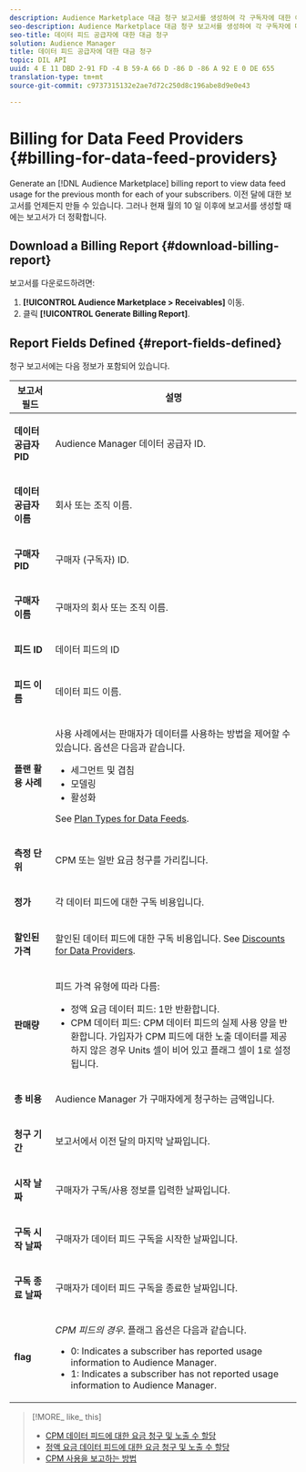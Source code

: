 ```yaml
---
description: Audience Marketplace 대금 청구 보고서를 생성하여 각 구독자에 대한 이전 달의 데이터 피드 사용량을 봅니다. 이전 달에 대한 보고서를 언제든지 만들 수 있습니다. 그러나 현재 월의 10 일 이후에 보고서를 생성할 때에는 보고서가 더 정확합니다.
seo-description: Audience Marketplace 대금 청구 보고서를 생성하여 각 구독자에 대한 이전 달의 데이터 피드 사용량을 봅니다. 이전 달에 대한 보고서를 언제든지 만들 수 있습니다. 그러나 현재 월의 10 일 이후에 보고서를 생성할 때에는 보고서가 더 정확합니다.
seo-title: 데이터 피드 공급자에 대한 대금 청구
solution: Audience Manager
title: 데이터 피드 공급자에 대한 대금 청구
topic: DIL API
uuid: 4 E 11 DBD 2-91 FD -4 B 59-A 66 D -86 D -86 A 92 E 0 DE 655
translation-type: tm+mt
source-git-commit: c9737315132e2ae7d72c250d8c196abe8d9e0e43

---
```



# Billing for Data Feed Providers {#billing-for-data-feed-providers}

Generate an [!DNL Audience Marketplace] billing report to view data feed usage for the previous month for each of your subscribers. 이전 달에 대한 보고서를 언제든지 만들 수 있습니다. 그러나 현재 월의 10 일 이후에 보고서를 생성할 때에는 보고서가 더 정확합니다.

## Download a Billing Report {#download-billing-report}

보고서를 다운로드하려면:

1. **[!UICONTROL Audience Marketplace > Receivables]** 이동.
1. 클릭 **[!UICONTROL Generate Billing Report]**.

## Report Fields Defined {#report-fields-defined}

청구 보고서에는 다음 정보가 포함되어 있습니다.

<table id="table_B433D5059F6446068683E425B1D87520"> 
 <thead> 
  <tr> 
   <th colname="col1" class="entry"> 보고서 필드 </th> 
   <th colname="col2" class="entry"> 설명 </th> 
  </tr> 
 </thead>
 <tbody> 
  <tr> 
   <td colname="col1"> <p><b><span class="uicontrol"> 데이터 공급자 PID</span></b> </p> </td> 
   <td colname="col2"> <p><span class="keyword"> Audience Manager</span> 데이터 공급자 ID. </p> </td> 
  </tr> 
  <tr> 
   <td colname="col1"> <p><b><span class="uicontrol"> 데이터 공급자 이름</span></b> </p> </td> 
   <td colname="col2"> <p>회사 또는 조직 이름. </p> </td> 
  </tr> 
  <tr> 
   <td colname="col1"> <p><b><span class="uicontrol"> 구매자 PID</span></b> </p> </td> 
   <td colname="col2"> <p>구매자 (구독자) ID. </p> </td> 
  </tr> 
  <tr> 
   <td colname="col1"> <p><b><span class="uicontrol"> 구매자 이름</span></b> </p> </td> 
   <td colname="col2"> <p>구매자의 회사 또는 조직 이름. </p> </td> 
  </tr> 
  <tr> 
   <td colname="col1"> <p><b><span class="uicontrol"> 피드 ID</span></b> </p> </td> 
   <td colname="col2"> <p>데이터 피드의 ID </p> </td> 
  </tr> 
  <tr> 
   <td colname="col1"> <p><b><span class="uicontrol"> 피드 이름</span></b> </p> </td> 
   <td colname="col2"> <p>데이터 피드 이름. </p> </td> 
  </tr> 
  <tr> 
   <td colname="col1"> <p><b><span class="uicontrol"> 플랜 활용 사례</span></b> </p> </td> 
   <td colname="col2"> <p>사용 사례에서는 판매자가 데이터를 사용하는 방법을 제어할 수 있습니다. 옵션은 다음과 같습니다. </p> 
    <ul id="ul_8230A93B5DCE4C10B025D3C761F72CEF"> 
     <li id="li_3400C6475F6D43D7AF54D9A0ED9C09E0">세그먼트 및 겹침 </li> 
     <li id="li_65DFEF1EA6C341ACB5B72FF629F10AFC">모델링 </li> 
     <li id="li_B84935B93ADE4D299732CE7E099DF7B3">활성화 </li> 
    </ul> <p>See <a href="../../../features/audience-marketplace/marketplace-data-providers/marketplace-create-manage-feeds.md#plan-types"> Plan Types for Data Feeds</a>. </p> </td> 
  </tr> 
  <tr> 
   <td colname="col1"> <p><b><span class="uicontrol"> 측정 단위</span></b> </p> </td> 
   <td colname="col2"> <p>CPM 또는 일반 요금 청구를 가리킵니다. </p> </td> 
  </tr> 
  <tr> 
   <td colname="col1"> <p><b><span class="uicontrol"> 정가</span></b> </p> </td> 
   <td colname="col2"> <p>각 데이터 피드에 대한 구독 비용입니다. </p> </td> 
  </tr> 
  <tr> 
   <td colname="col1"> <p><b><span class="uicontrol"> 할인된 가격</span></b> </p> </td> 
   <td colname="col2"> <p>할인된 데이터 피드에 대한 구독 비용입니다. See <a href="../../../features/audience-marketplace/marketplace-data-providers/marketplace-create-manage-feeds.md#discounts"> Discounts for Data Providers</a>. </p> </td> 
  </tr> 
  <tr> 
   <td colname="col1"> <p><b><span class="uicontrol"> 판매량</span></b> </p> </td> 
   <td colname="col2"> <p>피드 가격 유형에 따라 다름: </p> 
    <ul id="ul_01550B436EEE4FBC8C9945E08E3CE2C6"> 
     <li id="li_C589F6A751AB407E853AC6F726A47F14">정액 요금 데이터 피드: 1만 반환합니다. </li> 
     <li id="li_F93F8AEB2D8C45BFA0305E7808AFF848">CPM 데이터 피드: CPM 데이터 피드의 실제 사용 양을 반환합니다. 가입자가 CPM 피드에 대한 노출 데이터를 제공하지 않은 경우 Units 셀이 비어 있고 플래그 셀이 1로 설정됩니다. </li> 
    </ul> </td> 
  </tr> 
  <tr> 
   <td colname="col1"> <p><b><span class="uicontrol"> 총 비용</span></b> </p> </td> 
   <td colname="col2"> <p><span class="keyword"> Audience Manager</span> 가 구매자에게 청구하는 금액입니다. </p> </td> 
  </tr> 
  <tr> 
   <td colname="col1"> <p><b><span class="uicontrol"> 청구 기간</span></b> </p> </td> 
   <td colname="col2"> <p> 보고서에서 이전 달의 마지막 날짜입니다. </p> </td> 
  </tr> 
  <tr> 
   <td colname="col1"> <p><b><span class="uicontrol"> 시작 날짜</span></b> </p> </td> 
   <td colname="col2"> <p>구매자가 구독/사용 정보를 입력한 날짜입니다. </p> </td> 
  </tr> 
  <tr> 
   <td colname="col1"> <p><b><span class="uicontrol"> 구독 시작 날짜</span></b> </p> </td> 
   <td colname="col2"> <p>구매자가 데이터 피드 구독을 시작한 날짜입니다. </p> </td> 
  </tr> 
  <tr> 
   <td colname="col1"> <p><b><span class="uicontrol"> 구독 종료 날짜</span></b> </p> </td> 
   <td colname="col2"> <p>구매자가 데이터 피드 구독을 종료한 날짜입니다. </p> </td> 
  </tr> 
  <tr> 
   <td colname="col1"> <p><b><span class="uicontrol"> flag</span></b> </p> </td> 
   <td colname="col2"> <p> <i>CPM 피드의 경우</i>. 플래그 옵션은 다음과 같습니다. </p> 
    <ul id="ul_509BC73B754A43299F8D719AB0805ABD"> 
     <li id="li_AB35E33B68EC49A187495DF6B9D86563">0: Indicates a subscriber has reported usage information to <span class="keyword"> Audience Manager</span>. </li> 
     <li id="li_2E4871B127A84EC586A9F3659F52D67E">1: Indicates a subscriber has not reported usage information to <span class="keyword"> Audience Manager</span>. </li> 
    </ul> </td> 
  </tr> 
 </tbody> 
</table>

>[!MORE_ like_ this]
>
>* [CPM 데이터 피드에 대한 요금 청구 및 노출 수 할당](../../../features/audience-marketplace/marketplace-data-buyers/marketplace-buyer-billing.md#cost-attribution)
>* [정액 요금 데이터 피드에 대한 요금 청구 및 노출 수 할당](../../../features/audience-marketplace/marketplace-data-buyers/marketplace-buyer-billing.md)
>* [CPM 사용을 보고하는 방법](../../../features/audience-marketplace/marketplace-data-buyers/marketplace-buyer-billing.md#report-cpm-usage)

